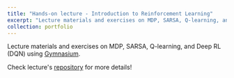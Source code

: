 ```yaml
---
title: "Hands-on lecture - Introduction to Reinforcement Learning"
excerpt: "Lecture materials and exercises on MDP, SARSA, Q-learning, and Deep RL (DQN) using [Gymnasium](https://gymnasium.farama.org/)."
collection: portfolio
---
```


Lecture materials and exercises on MDP, SARSA, Q-learning, and Deep RL (DQN) using [Gymnasium](https://gymnasium.farama.org/).

Check lecture's <a href="https://github.com/matbun/rl-lecture" target="_blank">repository</a> for more details! 
